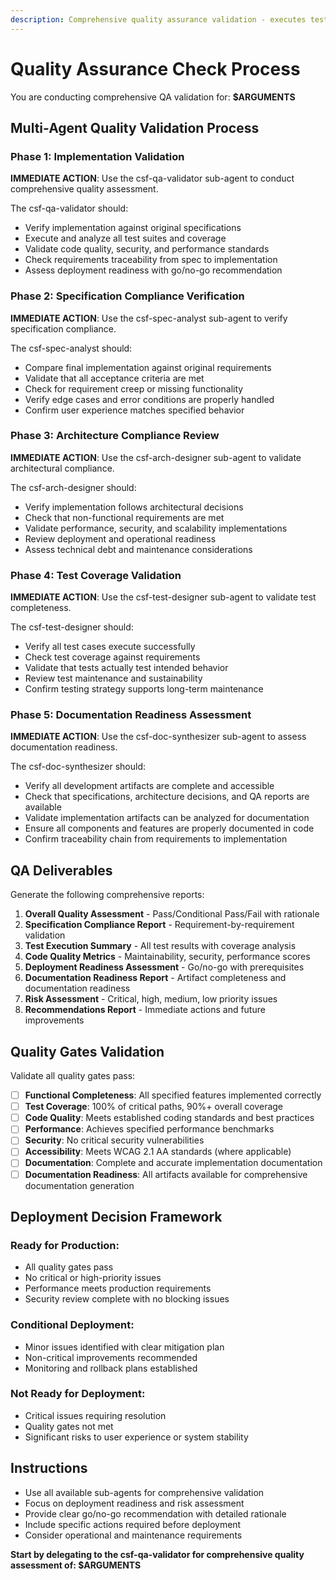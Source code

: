 ```yaml
---
description: Comprehensive quality assurance validation - executes tests, validates against specifications, and generates deployment readiness report
---
```


# Quality Assurance Check Process

You are conducting comprehensive QA validation for: **$ARGUMENTS**

## Multi-Agent Quality Validation Process

### Phase 1: Implementation Validation
**IMMEDIATE ACTION**: Use the csf-qa-validator sub-agent to conduct comprehensive quality assessment.

The csf-qa-validator should:
- Verify implementation against original specifications
- Execute and analyze all test suites and coverage
- Validate code quality, security, and performance standards
- Check requirements traceability from spec to implementation
- Assess deployment readiness with go/no-go recommendation

### Phase 2: Specification Compliance Verification
**IMMEDIATE ACTION**: Use the csf-spec-analyst sub-agent to verify specification compliance.

The csf-spec-analyst should:
- Compare final implementation against original requirements
- Validate that all acceptance criteria are met
- Check for requirement creep or missing functionality
- Verify edge cases and error conditions are properly handled
- Confirm user experience matches specified behavior

### Phase 3: Architecture Compliance Review
**IMMEDIATE ACTION**: Use the csf-arch-designer sub-agent to validate architectural compliance.

The csf-arch-designer should:
- Verify implementation follows architectural decisions
- Check that non-functional requirements are met
- Validate performance, security, and scalability implementations
- Review deployment and operational readiness
- Assess technical debt and maintenance considerations

### Phase 4: Test Coverage Validation
**IMMEDIATE ACTION**: Use the csf-test-designer sub-agent to validate test completeness.

The csf-test-designer should:
- Verify all test cases execute successfully
- Check test coverage against requirements
- Validate that tests actually test intended behavior
- Review test maintenance and sustainability
- Confirm testing strategy supports long-term maintenance

### Phase 5: Documentation Readiness Assessment
**IMMEDIATE ACTION**: Use the csf-doc-synthesizer sub-agent to assess documentation readiness.

The csf-doc-synthesizer should:
- Verify all development artifacts are complete and accessible
- Check that specifications, architecture decisions, and QA reports are available
- Validate implementation artifacts can be analyzed for documentation
- Ensure all components and features are properly documented in code
- Confirm traceability chain from requirements to implementation

## QA Deliverables

Generate the following comprehensive reports:
1. **Overall Quality Assessment** - Pass/Conditional Pass/Fail with rationale
2. **Specification Compliance Report** - Requirement-by-requirement validation
3. **Test Execution Summary** - All test results with coverage analysis
4. **Code Quality Metrics** - Maintainability, security, performance scores
5. **Deployment Readiness Assessment** - Go/no-go with prerequisites
6. **Documentation Readiness Report** - Artifact completeness and documentation readiness
7. **Risk Assessment** - Critical, high, medium, low priority issues
8. **Recommendations Report** - Immediate actions and future improvements

## Quality Gates Validation

Validate all quality gates pass:
- [ ] **Functional Completeness**: All specified features implemented correctly
- [ ] **Test Coverage**: 100% of critical paths, 90%+ overall coverage
- [ ] **Code Quality**: Meets established coding standards and best practices
- [ ] **Performance**: Achieves specified performance benchmarks
- [ ] **Security**: No critical security vulnerabilities
- [ ] **Accessibility**: Meets WCAG 2.1 AA standards (where applicable)
- [ ] **Documentation**: Complete and accurate implementation documentation
- [ ] **Documentation Readiness**: All artifacts available for comprehensive documentation generation

## Deployment Decision Framework

### Ready for Production:
- All quality gates pass
- No critical or high-priority issues
- Performance meets production requirements
- Security review complete with no blocking issues

### Conditional Deployment:
- Minor issues identified with clear mitigation plan
- Non-critical improvements recommended
- Monitoring and rollback plans established

### Not Ready for Deployment:
- Critical issues requiring resolution
- Quality gates not met
- Significant risks to user experience or system stability

## Instructions
- Use all available sub-agents for comprehensive validation
- Focus on deployment readiness and risk assessment
- Provide clear go/no-go recommendation with detailed rationale
- Include specific actions required before deployment
- Consider operational and maintenance requirements

**Start by delegating to the csf-qa-validator for comprehensive quality assessment of: $ARGUMENTS**